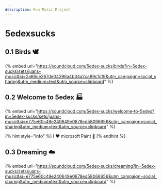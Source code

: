 ```yaml
---
description: Fun Music Project
---
```


# 5edexsucks

## 0.1 Birds 🕊

{% embed url="https://soundcloud.com/5edex-sucks/birds?in=5edex-sucks/sets/juans-music&si=2a66ce267de04396a4b34a2ca89c1c19&utm_campaign=social_sharing&utm_medium=text&utm_source=clipboard" %}

## 0.2 Welcome to 5edex 🏭

{% embed url="https://soundcloud.com/5edex-sucks/welcome-to-5edex?in=5edex-sucks/sets/juans-music&si=e775e60c49e240649e0878ed58066656&utm_campaign=social_sharing&utm_medium=text&utm_source=clipboard" %}

{% hint style="info" %}
I ❤️ microsoft Paint 🎨
{% endhint %}

## 0.3 Dreaming ☁️

{% embed url="https://soundcloud.com/5edex-sucks/dreaming?in=5edex-sucks/sets/juans-music&si=e775e60c49e240649e0878ed58066656&utm_campaign=social_sharing&utm_medium=text&utm_source=clipboard" %}
